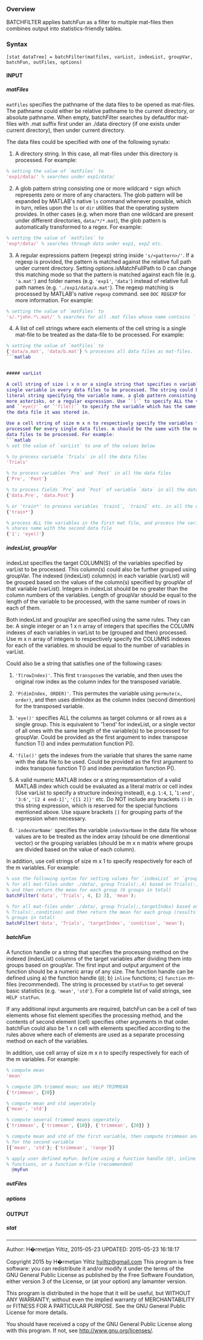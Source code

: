 ### Overview
BATCHFILTER applies batchFun as a filter to multiple mat-files then combines
output into statistics-friendly tables.

### Syntax

`[stat dataTree] = batchFilter(matfiles, varList, indexList, groupVar, batchFun, outFiles, options)`

#### INPUT

##### matFiles

`matFiles` specifies the pathname of the data files to be opened as mat-files.
The pathname could either be relative pathname to the current directory, or
absolute pathname. When empty, batchFilter searches by defaultfor mat-files with
.mat suffix first under an ./data directory (if one exists under current
  directory), then under current directory.

The data files could be specified with one of the following synatx:

1. A directory string. In this case, all mat-files under this directory is
processed. For example:
  ```matlab
  % setting the value of `matFiles` to
  'exp1/data/' % searches under exp1/data/
  ```

2. A glob pattern string consisting one or more wildcard `*` sign which
represents zero or more of any characters. The glob pattern will be expanded by
MATLAB's native `ls` command whenever possible, which in turn, relies upon the
`ls` or `dir` utilities that the operating system provides. In other cases (e.g.
when more than one wildcard are present under different directories,
`data/*/*.mat`), the glob pattern is automatically transformed to a regex. For
example:
  ```matlab
  % setting the value of `matFiles` to
  'exp*/data/' % searches through data under exp1, exp2 etc.  
  ```

3. A regular expressions pattern (regexp) string inside `'s/<pattern>/'`. If a
regexp is provided, the pattern is matched against the relative full path under
current directory. Setting options.isMatchFullPath to 0 can change this matching
mode so that the pattern is matched against each file (e.g. `'a.mat'`) and
folder names (e.g. `'exp1'`, `'data'`) instead of relative full path names (e.g.
`'./exp1/data/a.mat'`). The regexp matching is processed by MATLAB's native
`regexp` command. see `DOC REGEXP` for more information. For example:
  ```matlab
  % setting the value of `matFiles` to
  's/.*john.*\.mat/' % searches for all .mat files whose name contains `'john'`.
  ```

4. A list of cell strings where each elements of the cell string is a single
mat-file to be treated as the data-file to be processed. For example:
  ```matlab
  % setting the value of `matFiles` to
  {'data/a.mat', 'data/b.mat'} % processes all data files as mat-files.
  ```matlab


##### varList

A cell string of size 1 x n or a single string that specifies n variables or s
single variable in every data files to be processed. The string could be a
literal string specifying the variable name, a glob pattern consisting one or
more asterisks, or a regular expression. Use `'1'` to specify ALL the variables
and `'eye()'` or `'file()'` to specify the variable which has the same name with
the data file it was stored in.

Use a cell string of size m x n to respectively specify the variables to be
processed for every single data files. m should be the same with the number of
data files to be processed. For example:
  ```matlab
  % set the value of `varList` to one of the values below

  % to process variable `Trials` in all the data files
  'Trials'

  % to process variables `Pre` and `Post` in all the data files
  {'Pre', 'Post'}

  % to process fields `Pre` and `Post` of variable `data` in all the data files
  {'data.Pre', 'data.Post'}

  % or 'train*' to process variables `train1`, `train2` etc. in all the data files
  {'train*'}

  % process ALL the variables in the first mat file, and process the variable that
  % shares name with the second data file
  {'1'; 'eye()'}
  ```

##### indexList, groupVar

indexList specifies the target COLUMN(S) of the variables specified by varList
to be processed. This column(s) could also be further grouped using groupVar.
The indexed (indexList) column(s) in each variable (varList) will be grouped
based on the values of the column(s) specified by groupVar of that variable
(varList). Integers in indexList should be no greater than the column numbers of
the variables. Length of groupVar should be equal to the length of the variable
to be processed, with the same number of rows in each of them.

Both indexList and groupVar are specified using the same rules. They can be: A
single integer or an 1 x n array of integers that specifies the COLUMN indexes
of each variables in varList to be (grouped and then) processed. Use m x n array
of integers to respectively specify the COLUMNS indexes for each of the
variables. m should be equal to the number of variables in varList.

Could also be a string that satisfies one of the following cases:

1. `'T(rowIndex)'`. This first `transpose`s the variable, and then uses the
original row index as the column index for the transposed variable.

2. `'P(dimIndex, ORDER)'`. This permutes the variable using `permute(x, order)`,
and then uses dimIndex as the column index (second dimention) for the transposed
variable.

3. `'eye()'` specifies ALL the columns as target columns or all rows as a single
group. This is equivalent to '1:end' for indexList, or a single vector of all
ones with the same length of the variable(s) to be processed for groupVar.
Could be provided as the first argument to index transpose function T() and
index permutation function P().

4. `'file()'` gets the indexes from the variable that shares the same name with
the data file to be used. Could be provided as the first argument to index
transpose function T() and index permutation function P().

5. A valid numeric MATLAB index or a string representation of a valid MATLAB
index which could be evaluated as a literal matrix or cell index (Use varList to
specify a structure indexing instead), e.g. `1:4`, `1`, '`1:end'`, `'3:6'`, `'[2
4 end-1]'`, `'{[1 2]}'` etc. Do NOT include any brackets `()` in this string
expression, which is reserved for the special functions mentioned above. Use
square brackets `[]` for grouping parts of the expression when necessary.

6. `'indexVarName'` specifies the variable `indexVarName` in the data file whose
values are to be treated as the index array (should be one dimentional vector)
or the grouping variables (should be m x n matrix where groups are divided based
on the value of each column).

In addition, use cell strings of size m x 1 to specify respectively for each of
the m variables. For example:
  ```matlab
  % use the following syntax for setting values for `indexList` or `groupVar`
  % for all mat-files under ./data/, group Trials(:,4) based on Trials(:,[2 3])
  % and then return the mean for each group (6 groups in total)
  batchFilter('data', 'Trials', 4, [2 3], 'mean');

  % for all mat-files under ./data/, group Trials(:,targetIndex) based on
  % Trials(:,condition) and then return the mean for each group (results in 6
  % groups in total)
  batchFilter('data', 'Trials', 'targetIndex', 'condition', 'mean');
  ```

##### batchFun

A function handle or a string that specifies the processing method on the
indexed (indexList) columns of the target variables after dividing them into
groups based on groupVar. The first input and output argument of the function
should be a numeric array of any size. The function handle can be defined using
a) the function handle (`@`); b) `inline` functions; c) `function` m-files
(recommended). The string is processed by `statFun` to get several basic
statistics (e.g. `'mean'`, `'std'`). For a complete list of valid strings, see
`HELP statFun`.

If any additional input arguments are required, batchFun can be a cell of two
elements whose fist element specifies the processing method, and the contents of
second element (cell) specifies other arguments in that order. batchFun could
also be 1 x n cell with elements specified according to the rules above where
each of elements are used as a separate processing method on each of the
variables.

In addition, use cell array of size m x n to specify respectively for each of
the m variables. For example:
  ```matlab
  % compute mean
  'mean'

  % compute 20% trimmed mean; see HELP TRIMMEAN
  {'trimmean', {20}}

  % compute mean and std seperately
  {'mean', 'std'}

  % compute several trimmed means seperately
  {'trimmean', {'trimmean', {10}}, {'trimmean', {20}} }

  % compute mean and std of the first variable, then compute trimmean and range
  % for the second variable
  [{'mean', 'std'}; {'trimmean', 'range'}]

  % apply user defined myFun. Define using a function handle (@), inline
  % functions, or a function m-file (recommended)
    @myFun
  ```

##### outFiles

##### options

#### OUTPUT

##### stat


--------


Author: H�rmetjan Yiltiz, 2015-05-23
UPDATED: 2015-05-23 16:18:17

Copyright 2015 by H�rmetjan Yiltiz <hyiltiz@gmail.com>
This program is free software: you can redistribute it and/or modify
it under the terms of the GNU General Public License as published by
the Free Software Foundation, either version 3 of the License, or
(at your option) any lamamter version.

This program is distributed in the hope that it will be useful,
but WITHOUT ANY WARRANTY; without even the implied warranty of
MERCHANTABILITY or FITNESS FOR A PARTICULAR PURPOSE.  See the
GNU General Public License for more details.

You should have received a copy of the GNU General Public License
along with this program.  If not, see <http://www.gnu.org/licenses/>.
